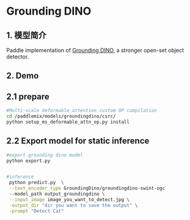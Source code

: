 # Grounding DINO

## 1. 模型简介

Paddle implementation of [Grounding DINO](https://arxiv.org/abs/2303.05499), a stronger open-set object detector.


## 2. Demo

## 2.1 prepare
```bash
#Multi-scale deformable attention custom OP compilation
cd /paddlemix/models/groundingdino/csrc/
python setup_ms_deformable_attn_op.py install

```
## 2.2 Export model for static inference
```bash
#export grounding dino model
python export.py


#inference
 python predict.py  \
 --text_encoder_type GroundingDino/groundingdino-swint-ogc
 --model_path output_groundingdino \
 --input_image image_you_want_to_detect.jpg \
 -output_dir "dir you want to save the output" \
 -prompt "Detect Cat"

```
